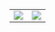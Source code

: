 <table>
    <tr>
        <td align="center">
            <img src="https://github-readme-stats-lake-nine.vercel.app/api?username=kadirkiras&count_private=true&show_icons=true&theme=gotham"/>
        </td>
        <td align="center">
            <img src="https://github-readme-stats-lake-nine.vercel.app/api/top-langs/?username=kadirkiras&theme=gotham&layout=compact&langs_count=8" />
        </td>
    </tr>
</table>

<!--
**kadirkiras/kadirkiras** is a ✨ _special_ ✨ repository because its `README.md` (this file) appears on your GitHub profile.

Here are some ideas to get you started:

- 🔭 I’m currently working on ...
- 🌱 I’m currently learning ...
- 👯 I’m looking to collaborate on ...
- 🤔 I’m looking for help with ...
- 💬 Ask me about ...
- 📫 How to reach me: ...
- 😄 Pronouns: ...
- ⚡ Fun fact: ...
-->
